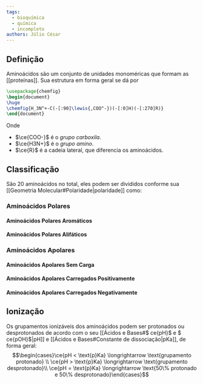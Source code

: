 ```yaml
---
tags:
  - bioquímica
  - química
  - incompleto
authors: Júlio César
---
```

## Definição

Aminoácidos são um conjunto de unidades monoméricas que formam as [[proteínas]]. Sua estrutura em forma geral se dá por
```tikz
\usepackage{chemfig}
\begin{document}
\huge
\chemfig{H_3N^+-C(-[:90]\lewis{,COO^-})(-[:0]H)(-[:270]R)}
\end{document}
```
Onde
- $\ce{COO-}$ é o *grupo carboxila*.
- $\ce{H3N+}$ é o *grupo amino*.
- $\ce{R}$ é a cadeia lateral, que diferencia os aminoácidos.

## Classificação

São 20 aminoácidos no total, eles podem ser divididos conforme sua [[Geometria Molecular#Polaridade|polaridade]] como:
### Aminoácidos Polares
#### Aminoácidos Polares Aromáticos
#### Aminoácidos Polares Alifáticos
### Aminoácidos Apolares
#### Aminoácidos Apolares Sem Carga
#### Aminoácidos Apolares Carregados Positivamente
#### Aminoácidos Apolares Carregados Negativamente

## Ionização

Os grupamentos ionizáveis dos aminoácidos podem ser protonados ou desprotonados de acordo com o seu [[Ácidos e Bases#$ ce{pH}$ e $ ce{pOH}$|pH]] e [[Ácidos e Bases#Constante de dissociação|pKa]], de forma geral:
$$\begin{cases}\ce{pH < \text{p}Ka} \longrightarrow \text{grupamento protonado} \\
\ce{pH > \text{p}Ka} \longrightarrow \text{grupamento desprotonado}\\
\ce{pH = \text{p}Ka} \longrightarrow \text{50\% protonado e 50\% desprotonado}\end{cases}$$
